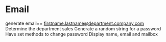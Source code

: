 # Email
generate email==
firstname.lastname@department.company.com
Determine the department sales
Generate a random string for a password
Have set methods to change password
Display name, email and mailbox
